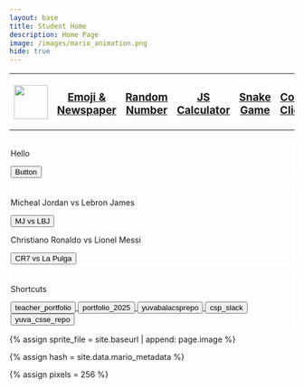```yaml
---
layout: base
title: Student Home 
description: Home Page
image: /images/mario_animation.png
hide: true
---
```

          
<table>
  <tr>
    <th>
      <a href="{{site.baseurl}}/">
        <img src="{{site.baseurl}}/images/favicon.ico" width="60" height="60">
      </a>
    </th>
    <th><h3><a href="{{site.baseurl}}/2024/09/20/emojinewspaper_IPYNB_2_.html"> Emoji & Newspaper </a></h3></th>
    <th><h3><a href="{{site.baseurl}}/2024/09/18/RandomNumb.html"> Random Number </a></h3></th>
    <th><h3><a href="{{site.baseurl}}/2024/09/16/Calculator.html"> JS Calculator </a></h3></th>
    <th><h3><a href="{{site.baseurl}}/2024/09/16/Snake.html"> Snake Game </a></h3></th>
    <th><h3><a href="{{site.baseurl}}/2024/09/20/CookieClicker.html"> Cookie Clicker </a></h3></th>
  </tr>
</table>

<div style="border: 2px solid white">
<p> Hello </p>
<button>
Button
</button>
<br>
</div>


<br>

<div style="border: 2px solid white">
  <p> Micheal Jordan vs Lebron James </p>
  <a href="https://www.sportingnews.com/us/nba/news/michael-jordan-vs-lebron-james-goat-debate/sl8xdozy5u1m1s4t5m3npeqo1">
  <button type="button">MJ vs LBJ
  </button>
</a>

<p> Christiano Ronaldo vs Lionel Messi </p>
<a href="https://www.messivsronaldo.app/">
<button type="button">CR7 vs La Pulga
</button>
</a>
</div>

<br>

<div style="border: 2px solid white">
  <p> Shortcuts </p>
  
  <a href="https://github.com/nighthawkcoders/teacher_portfolio">
  <button type="button"> teacher_portfolio
  </button>
  </a>

  <a href="https://github.com/nighthawkcoders/portfolio_2025">
  <button type="button"> portfolio_2025
  </button>
  </a>

  <a href="https://github.com/yuvabala09/yuvabalacsprepo">
  <button type="button"> yuvabalacsprepo
  </button>
  </a>

  <a href="https://app.slack.com/client/TUDAF53UJ/CUS8E3M6Z?cdn_fallback=1">
  <button type="button"> csp_slack
  </button>
  </a>

  <a href="https://github.com/yuvabala09/Yuva-CSSE-Repo">
  <button type="button"> yuva_csse_repo
  </button>
  </a>

</div>


<!--- Concatenation of simakete URL to frontmatter image  --->
{% assign sprite_file = site.baseurl | append: page.image %}
<!--- Has is a list variable containing mario metadata for sprite --->
{% assign hash = site.data.mario_metadata %}  
<!--- Size width/height of Sprit images --->
{% assign pixels = 256 %}

<!--- HTML for page contains <p> tag named "Mario" and class properties for a "sprite"  -->

<p id="mario" class="sprite"></p>
  
<!--- Embedded Cascading Style Sheet (CSS) rules, 
        define how HTML elements look 
--->
<style>

  /*CSS style rules for the id and class of the sprite...
  */
  .sprite {
    height: {{pixels}}px;
    width: {{pixels}}px;
    background-image: url('{{sprite_file}}');
    background-repeat: no-repeat;
  }

  /*background position of sprite element
  */
  #mario {
    background-position: calc({{animations[0].col}} * {{pixels}} * -1px) calc({{animations[0].row}} * {{pixels}}* -1px);
  }
</style>

<!--- Embedded executable code--->
<script>
  ////////// convert YML hash to javascript key:value objects /////////

  var mario_metadata = {}; //key, value object
  {% for key in hash %}  
  
  var key = "{{key | first}}"  //key
  var values = {} //values object
  values["row"] = {{key.row}}
  values["col"] = {{key.col}}
  values["frames"] = {{key.frames}}
  mario_metadata[key] = values; //key with values added

  {% endfor %}

  ////////// game object for player /////////

  class Mario {
    constructor(meta_data) {
      this.tID = null;  //capture setInterval() task ID
      this.positionX = 0;  // current position of sprite in X direction
      this.currentSpeed = 0;
      this.marioElement = document.getElementById("mario"); //HTML element of sprite
      this.pixels = {{pixels}}; //pixel offset of images in the sprite, set by liquid constant
      this.interval = 100; //animation time interval
      this.obj = meta_data;
      this.marioElement.style.position = "absolute";
    }

    animate(obj, speed) {
      let frame = 0;
      const row = obj.row * this.pixels;
      this.currentSpeed = speed;

      this.tID = setInterval(() => {
        const col = (frame + obj.col) * this.pixels;
        this.marioElement.style.backgroundPosition = `-${col}px -${row}px`;
        this.marioElement.style.left = `${this.positionX}px`;

        this.positionX += speed;
        frame = (frame + 1) % obj.frames;

        const viewportWidth = window.innerWidth;
        if (this.positionX > viewportWidth - this.pixels) {
          document.documentElement.scrollLeft = this.positionX - viewportWidth + this.pixels;
        }
      }, this.interval);
    }

    startWalking() {
      this.stopAnimate();
      this.animate(this.obj["Walk"], 3);
    }

    startRunning() {
      this.stopAnimate();
      this.animate(this.obj["Run1"], 6);
    }

    startPuffing() {
      this.stopAnimate();
      this.animate(this.obj["Puff"], 0);
    }

    startCheering() {
      this.stopAnimate();
      this.animate(this.obj["Cheer"], 0);
    }

    startFlipping() {
      this.stopAnimate();
      this.animate(this.obj["Flip"], 0);
    }

    startResting() {
      this.stopAnimate();
      this.animate(this.obj["Rest"], 0);
    }

    stopAnimate() {
      clearInterval(this.tID);
    }
  }

  const mario = new Mario(mario_metadata);

  ////////// event control /////////

  window.addEventListener("keydown", (event) => {
    if (event.key === "ArrowRight") {
      event.preventDefault();
      if (event.repeat) {
        mario.startCheering();
      } else {
        if (mario.currentSpeed === 0) {
          mario.startWalking();
        } else if (mario.currentSpeed === 3) {
          mario.startRunning();
        }
      }
    } else if (event.key === "ArrowLeft") {
      event.preventDefault();
      if (event.repeat) {
        mario.stopAnimate();
      } else {
        mario.startPuffing();
      }
    }
  });

  //touch events that enable animations
  window.addEventListener("touchstart", (event) => {
    event.preventDefault(); // prevent default browser action
    if (event.touches[0].clientX > window.innerWidth / 2) {
      // move right
      if (currentSpeed === 0) { // if at rest, go to walking
        mario.startWalking();
      } else if (currentSpeed === 3) { // if walking, go to running
        mario.startRunning();
      }
    } else {
      // move left
      mario.startPuffing();
    }
  });

  //stop animation on window blur
  window.addEventListener("blur", () => {
    mario.stopAnimate();
  });

  //start animation on window focus
  window.addEventListener("focus", () => {
     mario.startFlipping();
  });

  //start animation on page load or page refresh
  document.addEventListener("DOMContentLoaded", () => {
    // adjust sprite size for high pixel density devices
    const scale = window.devicePixelRatio;
    const sprite = document.querySelector(".sprite");
    sprite.style.transform = `scale(${0.4 * scale})`;
    mario.startResting();
  });

</script>
